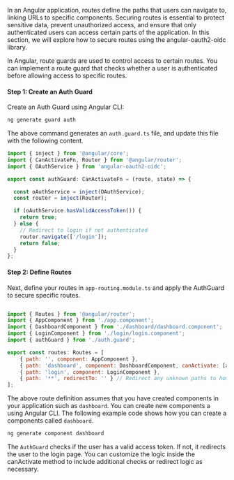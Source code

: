 

In an Angular application, routes define the paths that users can navigate to, linking URLs to specific components. Securing routes is essential to protect sensitive data, prevent unauthorized access, and ensure that only authenticated users can access certain parts of the application. In this section, we will explore how to secure routes using the angular-oauth2-oidc library.

In Angular, route guards are used to control access to certain routes. You can implement a route guard that checks whether a user is authenticated before allowing access to specific routes.

#### Step 1: Create an Auth Guard

Create an Auth Guard using Angular CLI:

```bash
ng generate guard auth
```

The above command generates an `auth.guard.ts` file, and update this file with the following content.  

```javascript title="auth.guard.ts" 
import { inject } from '@angular/core';
import { CanActivateFn, Router } from '@angular/router';
import { OAuthService } from 'angular-oauth2-oidc';

export const authGuard: CanActivateFn = (route, state) => {

  const oAuthService = inject(OAuthService);
  const router = inject(Router);

  if (oAuthService.hasValidAccessToken()) {
    return true;
  } else {
    // Redirect to login if not authenticated
    router.navigate(['/login']);
    return false;
  }
};

```



#### Step 2: Define Routes

Next, define your routes in `app-routing.module.ts` and apply the AuthGuard to secure specific routes. 

```javascript title="app-routing.module.ts" 

import { Routes } from '@angular/router';
import { AppComponent } from './app.component';
import { DashboardComponent } from './dashboard/dashboard.component';
import { LoginComponent } from './login/login.component';
import { authGuard } from './auth.guard';

export const routes: Routes = [
    { path: '', component: AppComponent },
    { path: 'dashboard', component: DashboardComponent, canActivate: [authGuard] },
    { path: 'login', component: LoginComponent },
    { path: '**', redirectTo: '' } // Redirect any unknown paths to home
];


```

The above route definition assumes that you have created components in your application such as `dashboard`. You can create new components a using Angular CLI. The following example code shows how you can create a components called `dashboard`. 

```bash
ng generate component dashboard
```

The `AuthGuard` checks if the user has a valid access token. If not, it redirects the user to the login page. You can customize the logic inside the canActivate method to include additional checks or redirect logic as necessary.



